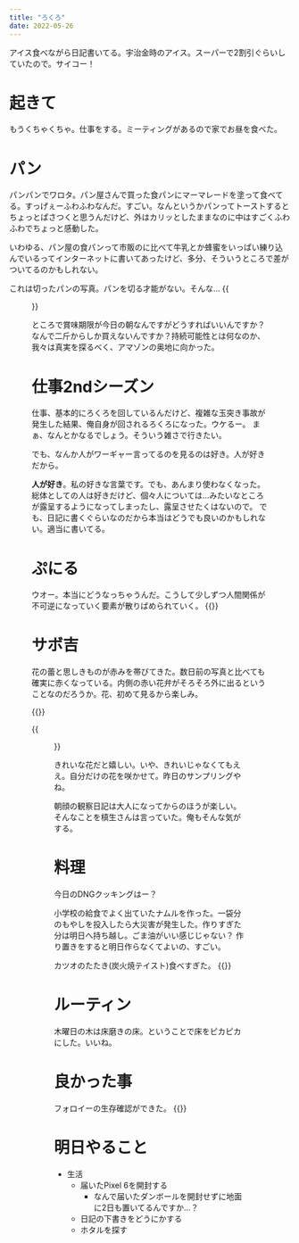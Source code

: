 ```yaml
---
title: "ろくろ"
date: 2022-05-26
---
```


アイス食べながら日記書いてる。宇治金時のアイス。スーパーで2割引ぐらいしていたので。サイコー！

# 起きて
もうくちゃくちゃ。仕事をする。ミーティングがあるので家でお昼を食べた。

# パン
パンパンでワロタ。パン屋さんで買った食パンにマーマレードを塗って食べてる。すっげぇーふわふわなんだ。すごい。なんというかパンってトーストするとちょっとぱさつくと思うんだけど、外はカリッとしたままなのに中はすごくふわふわでちょっと感動した。

いわゆる、パン屋の食パンって市販のに比べて牛乳とか蜂蜜をいっぱい練り込んでいるってインターネットに書いてあったけど、多分、そういうところで差がついてるのかもしれない。

これは切ったパンの写真。パンを切る才能がない。そんな...
{{<figure src="/media/2022-05-26-bread.jpeg" alt="bread">}}

ところで賞味期限が今日の朝なんですがどうすればいいんですか？なんで二斤からしか買えないんですか？持続可能性とは何なのか、我々は真実を探るべく、アマゾンの奥地に向かった。

# 仕事2ndシーズン
仕事、基本的にろくろを回しているんだけど、複雑な玉突き事故が発生した結果、俺自身が回されるろくろになった。ウケるー。
まぁ、なんとかなるでしょう。そういう雑さで行きたい。

でも、なんか人がワーギャー言ってるのを見るのは好き。人が好きだから。

**人が好き**。私の好きな言葉です。でも、あんまり使わなくなった。総体としての人は好きだけど、個々人については...みたいなところが露呈するようになってしまったし、露呈させたくはないので。
でも、日記に書くぐらいなのだから本当はどうでも良いのかもしれない。適当に書いてる。
# ぷにる
ウオー。本当にどうなっちゃうんだ。こうして少しずつ人間関係が不可逆になっていく要素が散りばめられていく。
{{<tweet user="dango_bot" id="1529639633725714432">}}

# サボ吉
花の蕾と思しきものが赤みを帯びてきた。数日前の写真と比べても確実に赤くなっている。内側の赤い花弁がそろそろ外に出るということなのだろうか。花、初めて見るから楽しみ。

{{<tweet user="dango_bot" id="1528222981352468480">}}

{{<figure src="/media/2022-05-26-saboyoshi.jpeg" alt="saboyoshi">}}

きれいな花だと嬉しい。いや、きれいじゃなくてもええ。自分だけの花を咲かせて。昨日のサンプリングやね。

朝顔の観察日記は大人になってからのほうが楽しい。そんなことを槙生さんは言っていた。俺もそんな気がする。
# 料理
今日のDNGクッキングはー？

小学校の給食でよく出ていたナムルを作った。一袋分のもやしを投入したら大災害が発生した。作りすぎた分は明日へ持ち越し。ごま油がいい感じじゃない？
作り置きをすると明日作らなくてよいの、すごい。

カツオのたたき(炭火焼テイスト)食べすぎた。
{{<tweet user="dango_bot" id="1529843871710326785">}}

# ルーティン
木曜日の木は床磨きの床。ということで床をピカピカにした。いいね。

# 良かった事
フォロイーの生存確認ができた。
{{<tweet user="dango_bot" id="1529111817737621504">}}

# 明日やること
- 生活
  - 届いたPixel 6を開封する
    - なんで届いたダンボールを開封せずに地面に2日も置いてるんですか...？
  - 日記の下書きをどうにかする
  - ホタルを探す